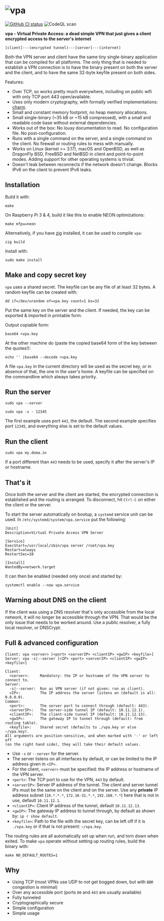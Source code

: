 # ![vpa](https://raw.github.com/pepa65/vpa/master/logo.png)

[![GitHub CI status](https://github.com/pepa65/vpa/workflows/CI/badge.svg)](https://github.com/pepa65/vpa/actions)
![CodeQL scan](https://github.com/pepa65/vpa/workflows/CodeQL%20scan/badge.svg)

**vpa - Virtual Private Access: a dead simple VPN that just gives a client encrypted access to the server's internet**

```text
[client]---(encrypted tunnel)---[server]---(internet)
```

Both the VPN server and client have the same tiny single-binary application that can be compiled for all platforms.
The only thing that is needed to establish a VPN connection is to have the binary present on both the server and
the client, and to have the same 32-byte keyfile present on both sides.

Features:

* Over TCP, so works pretty much everywhere, including on public wifi with only TCP port 443 open/available.
* Uses only modern cryptography, with formally verified implementations: [charm](https://github.com/jedisct1/charm).
* Small and constant memory footprint, no heap memory allocations.
* Small single-binary (~35 kB or ~15 kB compressed), with a small and readable code base without external dependencies.
* Works out of the box: No lousy documentation to read. No configuration file. No post-configuration.
* Runs with a single command on the server, and a single command on the client. No firewall or routing rules to mess with manually.
* Works on Linux (kernel >= 3.17), macOS and OpenBSD, as well as DragonFly BSD, FreeBSD and NetBSD in client and point-to-point modes.
  Adding support for other operating systems is trivial.
* Doesn't leak between reconnects if the network doesn't change. Blocks IPv6 on the client to prevent IPv6 leaks.

## Installation

Build it with:

`make`

On Raspberry Pi 3 & 4, build it like this to enable NEON optimizations:

`make mfpu=neon`

Alternatively, if you have [zig](https://ziglang.org) installed, it can be used to compile `vpa`:

`zig build`

Install with:

`sudo make install`

<!--On macOS, `vpa` can be installed using Homebrew: `brew install vpa`.-->

## Make and copy secret key

`vpa` uses a shared secret. The keyfile can be any file of at least 32 bytes.
A random keyfile can be created with:

`dd if=/dev/urandom of=vpa.key count=1 bs=32`

Put the same key on the server and the client. If needed, the key can be exported & imported in printable form.

Output copiable form:

`base64 <vpa.key`

At the other machine do (paste the copied base64 form of the key between the quotes!):

`echo '' |base64 --decode >vpa.key`

A file `vpa.key` in the current directory will be used as the secret key, or in absence of that, the one in the user's home.
A keyfile can be specified on the commandline which always takes priority.

## Run the server

`sudo vpa --server`

`sudo vpa -s - 12345`

The first example uses port `443`, the default.
The second example specifies port `12345`, and everything else is set to the default values.

## Run the client

`sudo vpa my.doma.in`

If a port different than `443` needs to be used, specify it after the server's IP or hostname.

## That's it

Once both the server and the client are started, the encrypted connection is established and the routing is arranged.
To disconnect, hit `Ctrl-C` on either the client or the server.

To start the server automatically on bootup, a `systemd` service unit can be used.
In `/etc/systemd/system/vpa.service` put the following:

```text
[Unit]
Description=Virtual Private Access VPN Server

[Service]
ExecStart=/usr/local/sbin/vpa server /root/vpa.key
Restart=always
RestartSec=10

[Install]
WantedBy=network.target
```

It can then be enabled (needed only once) and started by:

`systemctl enable --now vpa.service`

## Warning about DNS on the client

If the client was using a DNS resolver that's only accessible from the local network, it will no longer be accessible through the VPN.
That would be the only issue that needs to be worked around. Use a public resolver, a fully local resolver, or DNSCrypt.

## Full & advanced configuration

```text
Client: vpa <server> [<port> <serverIP> <clientIP> <gwIP> <keyfile>]
Server: vpa -s|--server [<IP> <port> <serverIP> <clientIP> <gwIP> <keyfile>]

Client:
  <server>:     Mandatory: the IP or hostname of the VPN server to connect to.
Server:
  -s|--server:  Run as VPN server (if not given: run as client).
  <IP>:         The IP address the server listens on (default is all: 0.0.0.0).
Common:
  <port>:       The server port to connect through (default: 443).
  <serverIP>:   The server-side tunnel IP (default: 10.11.12.1).
  <clientIP>:   The client-side tunnel IP (default: 10.11.12.13).
  <gwIP>:       The gateway IP to tunnel through (default: from routing table).
  <keyfile>:    Shared secret (defaults to ./vpa.key or else ~/vpa.key).
All arguments are position-sensitive, and when marked with '-' or left off
(on the right hand side), they will take their default values.
```

* Use `-s` or `--server` for the server.
* The server listens on all interfaces by default, or can be limited to the IP address given in `<IP>`.
* For the client, `<server>` must be specified: the IP address or hostname of the VPN server.
* `<port>`: The TCP port to use for the VPN, `443` by default.
* `<serverIP>`: Server IP address of the tunnel. The client and server tunnel IPs must be the same on the client and on the server.
  Use any **private** IP address subnet (`10.*.*.*`, `172.16-31.*.*`, `192.168.*.*`) here that is not in use, default `10.11.12.1`.
* `<clientIP>`: Client IP address of the tunnel, default `10.11.12.13`.
* `<gwIP>`: The gateway IP address to tunnel through, by default as shown by: `ip r show default`.
* `<keyfile>`: Path to the file with the secret key, can be left off if it is `./vpa.key` or if that is not present: `~/vpa.key`.

The routing rules are all automatically set up when run, and torn down when exited. To make `vpa` operate without setting up
routing rules, build the binary with:

`make NO_DEFAULT_ROUTES=1`

## Why

* Using TCP (most VPNs use UDP to not get bogged down, but with `BBR` congestion is minimal)
* Over any accessible port (ports `80` and `443` are usually available)
* Fully tunneled
* Cryptographically secure
* Simple configuration
* Simple usage

